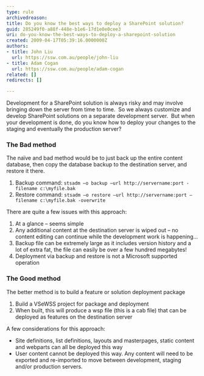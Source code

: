 ```yaml
---
type: rule
archivedreason: 
title: Do you know the best ways to deploy a SharePoint solution?
guid: 285249f0-a88f-448e-b1e6-17d1e0e0cee3
uri: do-you-know-the-best-ways-to-deploy-a-sharepoint-solution
created: 2009-04-17T05:39:16.0000000Z
authors:
- title: John Liu
  url: https://ssw.com.au/people/john-liu
- title: Adam Cogan
  url: https://ssw.com.au/people/adam-cogan
related: []
redirects: []

---
```


Development for a SharePoint solution is always risky and may involve bringing down the server from time to time.  So we always customize and develop SharePoint solutions on a separate development server.  But when your development is done, do you know how to deploy your changes to the staging and eventually the production server?  

<!--endintro-->

### The Bad method 

The naïve and bad method would be to just back up the entire content database, then copy the database backup to the destination server, and restore it there.

1. Backup command: 
    ```stsadm –o backup –url http://servername:port -filename c:\myfile.bak```
2. Restore command: 
    ```stsadm –o restore –url http://servername:port –filename c:\myfile.bak -overwrite```

There are quite a few issues with this approach:

1. At a glance – seems simple
2. Any additional content at the destination server is wiped out – no content editing can continue while the development work is happening…
3. Backup file can be extremely large as it includes version history and a lot of extra fat, the file can easily be over a few hundred megabytes!
4. Deployment via backup and restore is not a Microsoft supported operation

### The Good method 

The better method is to build a feature or solution deployment package

1. Build a VSeWSS project for package and deployment
2. When built, this will produce a wsp file (this is a cab file) that can be deployed as features on the destination server

A few considerations for this approach:

- Site definitions, list definitions, layouts and masterpages, static content and webparts can all be deployed this way
- User content cannot be deployed this way. Any content will need to be exported and re-imported to move between development, staging and/or production servers.
